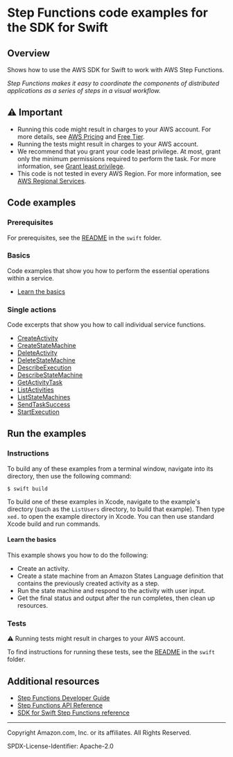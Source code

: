 # Step Functions code examples for the SDK for Swift

## Overview

Shows how to use the AWS SDK for Swift to work with AWS Step Functions.

<!--custom.overview.start-->
<!--custom.overview.end-->

_Step Functions makes it easy to coordinate the components of distributed applications as a series of steps in a visual workflow._

## ⚠ Important

* Running this code might result in charges to your AWS account. For more details, see [AWS Pricing](https://aws.amazon.com/pricing/) and [Free Tier](https://aws.amazon.com/free/).
* Running the tests might result in charges to your AWS account.
* We recommend that you grant your code least privilege. At most, grant only the minimum permissions required to perform the task. For more information, see [Grant least privilege](https://docs.aws.amazon.com/IAM/latest/UserGuide/best-practices.html#grant-least-privilege).
* This code is not tested in every AWS Region. For more information, see [AWS Regional Services](https://aws.amazon.com/about-aws/global-infrastructure/regional-product-services).

<!--custom.important.start-->
<!--custom.important.end-->

## Code examples

### Prerequisites

For prerequisites, see the [README](../../README.md#Prerequisites) in the `swift` folder.


<!--custom.prerequisites.start-->
<!--custom.prerequisites.end-->

### Basics

Code examples that show you how to perform the essential operations within a service.

- [Learn the basics](scenario/Sources/entry.swift)


### Single actions

Code excerpts that show you how to call individual service functions.

- [CreateActivity](scenario/Sources/Activity.swift#L42)
- [CreateStateMachine](scenario/Sources/StateMachine.swift#L133)
- [DeleteActivity](scenario/Sources/Activity.swift#L102)
- [DeleteStateMachine](scenario/Sources/StateMachine.swift#L308)
- [DescribeExecution](scenario/Sources/StateMachine.swift#L263)
- [DescribeStateMachine](scenario/Sources/StateMachine.swift#L180)
- [GetActivityTask](scenario/Sources/StateMachine.swift#L228)
- [ListActivities](scenario/Sources/Activity.swift#L42)
- [ListStateMachines](scenario/Sources/StateMachine.swift#L105)
- [SendTaskSuccess](scenario/Sources/Activity.swift#L115)
- [StartExecution](scenario/Sources/StateMachine.swift#L205)


<!--custom.examples.start-->
<!--custom.examples.end-->

## Run the examples

### Instructions

To build any of these examples from a terminal window, navigate into its
directory, then use the following command:

```
$ swift build
```

To build one of these examples in Xcode, navigate to the example's directory
(such as the `ListUsers` directory, to build that example). Then type `xed.`
to open the example directory in Xcode. You can then use standard Xcode build
and run commands.

<!--custom.instructions.start-->
<!--custom.instructions.end-->


#### Learn the basics

This example shows you how to do the following:

- Create an activity.
- Create a state machine from an Amazon States Language definition that contains the previously created activity as a step.
- Run the state machine and respond to the activity with user input.
- Get the final status and output after the run completes, then clean up resources.

<!--custom.basic_prereqs.sfn_Scenario_GetStartedStateMachines.start-->
<!--custom.basic_prereqs.sfn_Scenario_GetStartedStateMachines.end-->


<!--custom.basics.sfn_Scenario_GetStartedStateMachines.start-->
<!--custom.basics.sfn_Scenario_GetStartedStateMachines.end-->


### Tests

⚠ Running tests might result in charges to your AWS account.


To find instructions for running these tests, see the [README](../../README.md#Tests)
in the `swift` folder.



<!--custom.tests.start-->
<!--custom.tests.end-->

## Additional resources

- [Step Functions Developer Guide](https://docs.aws.amazon.com/step-functions/latest/dg/welcome.html)
- [Step Functions API Reference](https://docs.aws.amazon.com/step-functions/latest/apireference/Welcome.html)
- [SDK for Swift Step Functions reference](https://sdk.amazonaws.com/swift/api/awssfn/latest/documentation/awssfn)

<!--custom.resources.start-->
<!--custom.resources.end-->

---

Copyright Amazon.com, Inc. or its affiliates. All Rights Reserved.

SPDX-License-Identifier: Apache-2.0
